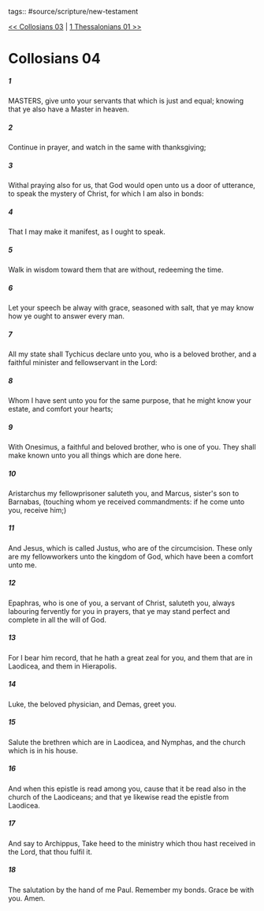 tags:: #source/scripture/new-testament

[<< Collosians 03](new-testament/12_Collosians/Collosians_03.md) | [1 Thessalonians 01 >>](new-testament/13_1_Thessalonians/1_Thessalonians_01.md)

# Collosians 04

##### 1

MASTERS, give unto your servants that which is just and equal; knowing that ye also have a Master in heaven.

##### 2

Continue in prayer, and watch in the same with thanksgiving;

##### 3

Withal praying also for us, that God would open unto us a door of utterance, to speak the mystery of Christ, for which I am also in bonds:

##### 4

That I may make it manifest, as I ought to speak.

##### 5

Walk in wisdom toward them that are without, redeeming the time.

##### 6

Let your speech be alway with grace, seasoned with salt, that ye may know how ye ought to answer every man.

##### 7

All my state shall Tychicus declare unto you, who is a beloved brother, and a faithful minister and fellowservant in the Lord:

##### 8

Whom I have sent unto you for the same purpose, that he might know your estate, and comfort your hearts;

##### 9

With Onesimus, a faithful and beloved brother, who is one of you. They shall make known unto you all things which are done here.

##### 10

Aristarchus my fellowprisoner saluteth you, and Marcus, sister's son to Barnabas, (touching whom ye received commandments: if he come unto you, receive him;)

##### 11

And Jesus, which is called Justus, who are of the circumcision. These only are my fellowworkers unto the kingdom of God, which have been a comfort unto me.

##### 12

Epaphras, who is one of you, a servant of Christ, saluteth you, always labouring fervently for you in prayers, that ye may stand perfect and complete in all the will of God.

##### 13

For I bear him record, that he hath a great zeal for you, and them that are in Laodicea, and them in Hierapolis.

##### 14

Luke, the beloved physician, and Demas, greet you.

##### 15

Salute the brethren which are in Laodicea, and Nymphas, and the church which is in his house.

##### 16

And when this epistle is read among you, cause that it be read also in the church of the Laodiceans; and that ye likewise read the epistle from Laodicea.

##### 17

And say to Archippus, Take heed to the ministry which thou hast received in the Lord, that thou fulfil it.

##### 18

The salutation by the hand of me Paul. Remember my bonds. Grace be with you. Amen.
